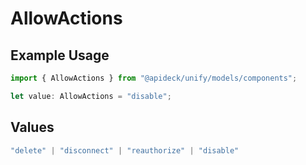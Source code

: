 # AllowActions

## Example Usage

```typescript
import { AllowActions } from "@apideck/unify/models/components";

let value: AllowActions = "disable";
```

## Values

```typescript
"delete" | "disconnect" | "reauthorize" | "disable"
```